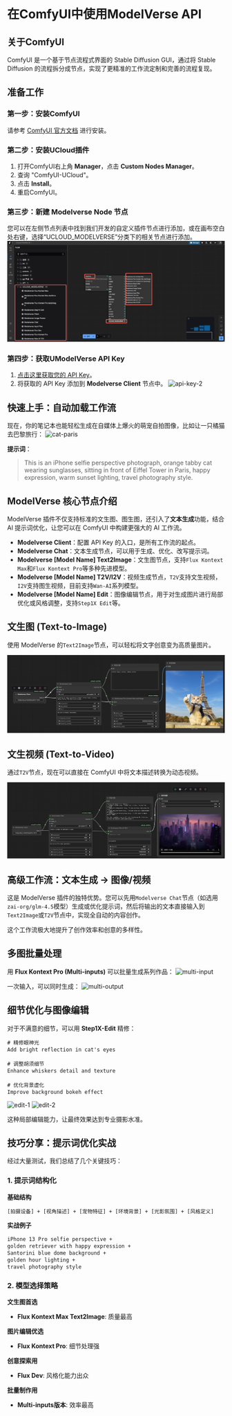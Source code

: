 # 在ComfyUI中使用ModelVerse API

## 关于ComfyUI
ComfyUI 是一个基于节点流程式界面的 Stable Diffusion GUI，通过将 Stable Diffusion 的流程拆分成节点，实现了更精准的工作流定制和完善的流程复现。

## 准备工作
### 第一步：安装ComfyUI
请参考 [ComfyUI 官方文档](https://www.comfy.org/zh-cn/) 进行安装。

### 第二步：安装UCloud插件
1. 打开ComfyUI右上角 **Manager**，点击 **Custom Nodes Manager**。
2. 查询 "ComfyUI-UCloud"。
3. 点击 **Install**。
4. 重启ComfyUI。

### 第三步：新建 Modelverse Node 节点
您可以在左侧节点列表中找到我们开发的自定义插件节点进行添加，或在画布空白处右键，选择“UCLOUD_MODELVERSE”分类下的相关节点进行添加。
![custome_nodes](/images/comfyui/custome_nodes.png)

### 第四步：获取UModelVerse API Key
1. [点击这里获取您的 API Key](https://console.ucloud.cn/modelverse/experience/api-keys)。
2. 将获取的 API Key 添加到 **Modelverse Client** 节点中。
![api-key-2](/images/comfyui/api_key_2.png)


## 快速上手：自动加载工作流
现在，你的笔记本也能轻松生成在自媒体上爆火的萌宠自拍图像，比如让一只橘猫去巴黎旅行：
![cat-paris](/images/comfyui/cat_paris.png)

**提示词**：
> This is an iPhone selfie perspective photograph, orange tabby cat wearing sunglasses, sitting in front of Eiffel Tower in Paris, happy expression, warm sunset lighting, travel photography style.

## ModelVerse 核心节点介绍
ModelVerse 插件不仅支持标准的文生图、图生图，还引入了**文本生成**功能，结合 AI 提示词优化，让您可以在 ComfyUI 中构建更强大的 AI 工作流。

- **Modelverse Client**：配置 API Key 的入口，是所有工作流的起点。
- **Modelverse Chat**：文本生成节点，可以用于生成、优化、改写提示词。
- **Modelverse [Model Name] Text2Image**：文生图节点，支持`Flux Kontext Max`和`Flux Kontext Pro`等多种先进模型。
- **Modelverse [Model Name] T2V/I2V**：视频生成节点，`T2V`支持文生视频，`I2V`支持图生视频，目前支持`Wan-AI`系列模型。
- **Modelverse [Model Name] Edit**：图像编辑节点，用于对生成图片进行局部优化或风格调整，支持`Step1X Edit`等。

## 文生图 (Text-to-Image)
使用 ModelVerse 的`Text2Image`节点，可以轻松将文字创意变为高质量图片。

![文生图工作流](/images/comfyui/text2image.png)

## 文生视频 (Text-to-Video)
通过`T2V`节点，现在可以直接在 ComfyUI 中将文本描述转换为动态视频。

![文生视频工作流](/images/comfyui/text2video.png)

## 高级工作流：文本生成 -> 图像/视频
这是 ModelVerse 插件的独特优势。您可以先用`Modelverse Chat`节点（如选用`zai-org/glm-4.5`模型）生成或优化提示词，然后将输出的文本直接输入到`Text2Image`或`T2V`节点中，实现全自动的内容创作。

这个工作流极大地提升了创作效率和创意的多样性。

## 多图批量处理
用 **Flux Kontext Pro (Multi-inputs)** 可以批量生成系列作品：
![multi-input](/images/comfyui/multi_input.png)

一次输入，可以同时生成：
![multi-output](/images/comfyui/multi_output.png)

## 细节优化与图像编辑
对于不满意的细节，可以用 **Step1X-Edit** 精修：

```
# 精修眼神光
Add bright reflection in cat's eyes

# 调整胡须细节
Enhance whiskers detail and texture

# 优化背景虚化
Improve background bokeh effect
```
![edit-1](/images/comfyui/edit_1.png)
![edit-2](/images/comfyui/edit_2.png)

这种局部编辑能力，让最终效果达到专业摄影水准。

## 技巧分享：提示词优化实战
经过大量测试，我们总结了几个关键技巧：

### 1. 提示词结构化
**基础结构**
```
[拍摄设备] + [视角描述] + [宠物特征] + [环境背景] + [光影氛围] + [风格定义]
```

**实战例子**
```
iPhone 13 Pro selfie perspective + 
golden retriever with happy expression + 
Santorini blue dome background + 
golden hour lighting + 
travel photography style
```

### 2. 模型选择策略
**文生图首选**
- **Flux Kontext Max Text2Image**: 质量最高

**图片编辑优选**
- **Flux Kontext Pro**: 细节处理强

**创意探索用**
- **Flux Dev**: 风格化能力出众

**批量制作用**
- **Multi-inputs版本**: 效率最高